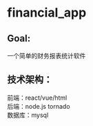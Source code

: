# financial_app
## Goal:
一个简单的财务报表统计软件
## 技术架构：
前端：react/vue/html  
后端：node.js  tornado  
数据库：mysql
